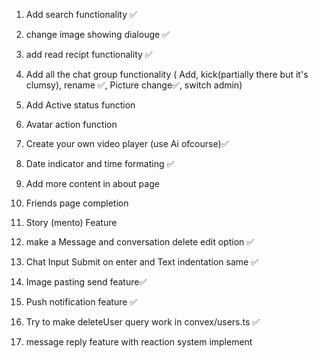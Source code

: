 1. Add search functionality ✅
2. change image showing dialouge ✅
3. add read recipt functionality ✅
4. Add all the chat group functionality ( Add, kick(partially there but it's clumsy), rename ✅, Picture change✅, switch admin)
5. Add Active status function
6. Avatar action function 
7. Create your own video player (use Ai ofcourse)✅
8. Date indicator and time formating ✅
9. Add more content in about page

10. Friends page completion
11. Story (mento) Feature
12. make a Message and conversation delete edit option ✅
13. Chat Input Submit on enter and Text indentation same ✅
14. Image pasting send feature✅
15. Push notification feature ✅
16. Try to make deleteUser query work in convex/users.ts ✅
17. message reply feature with reaction system implement